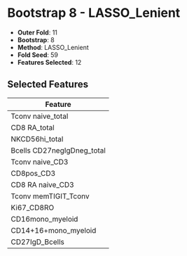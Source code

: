 # Bootstrap 8 - LASSO_Lenient

- **Outer Fold**: 11
- **Bootstrap**: 8
- **Method**: LASSO_Lenient
- **Fold Seed**: 59
- **Features Selected**: 12

## Selected Features

| Feature |
|---------|
| Tconv naive_total |
| CD8 RA_total |
| NKCD56hi_total |
| Bcells CD27negIgDneg_total |
| Tconv naive_CD3 |
| CD8pos_CD3 |
| CD8 RA naive_CD3 |
| Tconv memTIGIT_Tconv |
| Ki67_CD8RO |
| CD16mono_myeloid |
| CD14+16+mono_myeloid |
| CD27IgD_Bcells |
